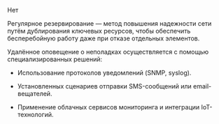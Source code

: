 Нет


Регулярное резервирование — метод повышения надежности сети путём дублирования ключевых ресурсов, чтобы обеспечить бесперебойную работу даже при отказе отдельных элементов.

Удалённое оповещение о неполадках осуществляется с помощью специализированных решений:

- Использование протоколов уведомлений (SNMP, syslog).

- Установленных сценариев отправки SMS-сообщений или email-вещателей.

- Применение облачных сервисов мониторинга и интеграции IoT-технологий.
